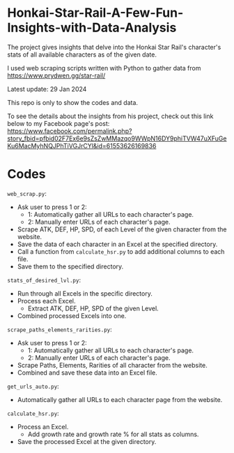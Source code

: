 # Honkai-Star-Rail-A-Few-Fun-Insights-with-Data-Analysis
The project gives insights that delve into the Honkai Star Rail's character's stats of all available characters as of the given date.

I used web scraping scripts written with Python to gather data from https://www.prydwen.gg/star-rail/

Latest update: 29 Jan 2024

This repo is only to show the codes and data.

To see the details about the insights from his project, check out this link below to my Facebook page's post:
https://www.facebook.com/permalink.php?story_fbid=pfbid02F7Ex6e9sZsZwMMazqo9WWpN16DY9phiTVW47uXFuGeKu6MacMyhNQJPhTiVGJrCYl&id=61553626169836

# Codes
```web_scrap.py```:
- Ask user to press 1 or 2:
  - 1: Automatically gather all URLs to each character's page.
  - 2: Manually enter URLs of each character's page.
- Scrape ATK, DEF, HP, SPD, of each Level of the given character from the website.
- Save the data of each character in an Excel at the specified directory.
- Call a function from ```calculate_hsr.py``` to add additional columns to each file.
- Save them to the specified directory.

```stats_of_desired_lvl.py```:
- Run through all Excels in the specific directory.
- Process each Excel.
  - Extract ATK, DEF, HP, SPD of the given Level.
- Combined processed Excels into one.       
   
```scrape_paths_elements_rarities.py```:
- Ask user to press 1 or 2:
  - 1: Automatically gather all URLs to each character's page.
  - 2: Manually enter URLs of each character's page.
- Scrape Paths, Elements, Rarities of all character from the website.
- Combined and save these data into an Excel file.

```get_urls_auto.py```:
- Automatically gather all URLs to each character page from the website.

```calculate_hsr.py```:
- Process an Excel.
  - Add growth rate and growth rate % for all stats as columns.
- Save the processed Excel at the given directory.